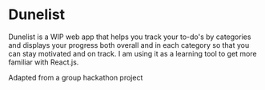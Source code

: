 # Dunelist

Dunelist is a WIP web app that helps you track your to-do's by categories and displays your progress both overall and in each category so that you can stay motivated and on track.
I am using it as a learning tool to get more familiar with React.js.

Adapted from a group hackathon project
